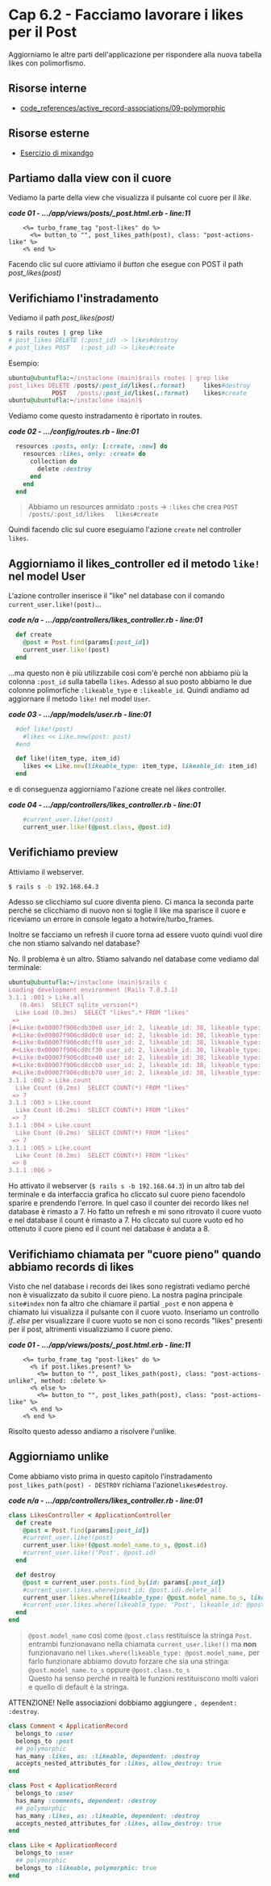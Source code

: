 # <a name="top"></a> Cap 6.2 - Facciamo lavorare i likes per il Post

Aggiorniamo le altre parti dell'applicazione per rispondere alla nuova tabella likes con polimorfismo.


## Risorse interne

- [code_references/active_record-associations/09-polymorphic]()



## Risorse esterne

- [Esercizio di mixandgo](https://school.mixandgo.com/targets/262)



## Partiamo dalla view con il cuore

Vediamo la parte della view che visualizza il pulsante col cuore per il *like*.

***code 01 - .../app/views/posts/_post.html.erb - line:11***

```html+erb
    <%= turbo_frame_tag "post-likes" do %>
      <%= button_to "", post_likes_path(post), class: "post-actions-like" %>
    <% end %>
```

Facendo clic sul cuore attiviamo il *button* che esegue con POST il path *post_likes(post)*


## Verifichiamo l'instradamento

Vediamo il path *post_likes(post)*

```ruby
$ rails routes | grep like
# post_likes DELETE (:post_id) -> likes#destroy
# post_likes POST   (:post_id) -> likes#create
```

Esempio:

```ruby
ubuntu@ubuntufla:~/instaclone (main)$rails routes | grep like
post_likes DELETE /posts/:post_id/likes(.:format)     likes#destroy
            POST   /posts/:post_id/likes(.:format)    likes#create
ubuntu@ubuntufla:~/instaclone (main)$
```

Vediamo come questo instradamento è riportato in routes.

***code 02 - .../config/routes.rb - line:01***

```ruby
  resources :posts, only: [:create, :new] do
    resources :likes, only: :create do
      collection do
        delete :destroy
      end
    end
  end
```

> Abbiamo un resources annidato `:posts` -> `:likes` che crea `POST   /posts/:post_id/likes   likes#create`

Quindi facendo clic sul cuore eseguiamo l'azione `create` nel controller `likes`.



## Aggiorniamo il likes_controller ed il metodo `like!` nel model User

L'azione controller inserisce il "like" nel database con il comando `current_user.like!(post)`...

***code n/a - .../app/controllers/likes_controller.rb - line:01***

```ruby
  def create
    @post = Post.find(params[:post_id])
    current_user.like!(post)
  end
```

...ma questo non è più utilizzabile così com'è perché non abbiamo più la colonna `:post_id` sulla tabella `likes`. Adesso al suo posto abbiamo le due colonne polimorfiche `:likeable_type` e `:likeable_id`. Quindi andiamo ad aggiornare il metodo `like!` nel model `User`.

***code 03 - .../app/models/user.rb - line:01***

```ruby
  #def like!(post)
    #likes << Like.new(post: post)
  #end

  def like!(item_type, item_id)
    likes << Like.new(likeable_type: item_type, likeable_id: item_id)
  end
```

e di conseguenza aggiorniamo l'azione create nel *likes* controller.

***code 04 - .../app/controllers/likes_controller.rb - line:01***

```ruby
    #current_user.like!(post)
    current_user.like!(@post.class, @post.id)
```



## Verifichiamo preview

Attiviamo il webserver.

```bash
$ rails s -b 192.168.64.3
```

Adesso se clicchiamo sul cuore diventa pieno.
Ci manca la seconda parte perché se clicchiamo di nuovo non si toglie il like ma sparisce il cuore e riceviamo un errore in console legato a hotwire/turbo_frames.

Inoltre se facciamo un refresh il cuore torna ad essere vuoto quindi vuol dire che non stiamo salvando nel database?

No. Il problema è un altro. Stiamo salvando nel database come vediamo dal terminale:

```ruby
ubuntu@ubuntufla:~/instaclone (main)$rails c
Loading development environment (Rails 7.0.3.1)
3.1.1 :001 > Like.all
   (0.4ms)  SELECT sqlite_version(*)
  Like Load (0.3ms)  SELECT "likes".* FROM "likes"          
 =>                                                         
[#<Like:0x00007f906cdb30e0 user_id: 2, likeable_id: 38, likeable_type: "Post">,
 #<Like:0x00007f906cd8d0c0 user_id: 2, likeable_id: 38, likeable_type: "Post">,
 #<Like:0x00007f906cd8cff8 user_id: 2, likeable_id: 38, likeable_type: "Post">,
 #<Like:0x00007f906cd8cf30 user_id: 2, likeable_id: 38, likeable_type: "Post">,
 #<Like:0x00007f906cd8ce40 user_id: 2, likeable_id: 38, likeable_type: "Post">,
 #<Like:0x00007f906cd8ccb0 user_id: 2, likeable_id: 38, likeable_type: "Post">,
 #<Like:0x00007f906cd8cb70 user_id: 2, likeable_id: 38, likeable_type: "Post">] 
3.1.1 :002 > Like.count
  Like Count (0.2ms)  SELECT COUNT(*) FROM "likes"
 => 7                                                       
3.1.1 :003 > Like.count
  Like Count (0.2ms)  SELECT COUNT(*) FROM "likes"
 => 7                                                       
3.1.1 :004 > Like.count
  Like Count (0.2ms)  SELECT COUNT(*) FROM "likes"
 => 7                                                       
3.1.1 :005 > Like.count
  Like Count (0.2ms)  SELECT COUNT(*) FROM "likes"
 => 8                                                       
3.1.1 :006 > 
```

Ho attivato il webserver (`$ rails s -b 192.168.64.3`) in un altro tab del terminale e da interfaccia grafica ho cliccato sul cuore pieno facendolo sparire e prendendo l'errore. In quel caso il counter dei recordo likes nel database è rimasto a 7. Ho fatto un refresh e mi sono ritrovato il cuore vuoto e nel database il count è rimasto a 7. Ho cliccato sul cuore vuoto ed ho ottenuto il cuore pieno ed il count nel database è andata a 8.



## Verifichiamo chiamata per "cuore pieno" quando abbiamo records di likes

Visto che nel database i records dei likes sono registrati vediamo perché non è visualizzato da subito il cuore pieno. La nostra pagina principale `site#index` non fa altro che chiamare il partial `_post` e non appena è chiamato lui visualizza il pulsante con il cuore vuoto.
Inseriamo un controllo *if..else* per visualizzare il cuore vuoto se non ci sono records "likes" presenti per il post, altrimenti visualizziamo il cuore pieno.

***code 01 - .../app/views/posts/_post.html.erb - line:11***

```html+erb
    <%= turbo_frame_tag "post-likes" do %>
      <% if post.likes.present? %>
        <%= button_to "", post_likes_path(post), class: "post-actions-unlike", method: :delete %>
      <% else %>
        <%= button_to "", post_likes_path(post), class: "post-actions-like" %>
      <% end %>
    <% end %>
```

Risolto questo adesso andiamo a risolvere l'unlike.



## Aggiorniamo unlike

Come abbiamo visto prima in questo capitolo l'instradamento `post_likes_path(post) - DESTROY` richiama l'azione`likes#destroy`.

***code n/a - .../app/controllers/likes_controller.rb - line:01***

```ruby
class LikesController < ApplicationController
  def create
    @post = Post.find(params[:post_id])
    #current_user.like!(post)
    current_user.like!(@post.model_name.to_s, @post.id)
    #current_user.like!('Post', @post.id)
  end

  def destroy
    @post = current_user.posts.find_by(id: params[:post_id])
    #current_user.likes.where(post_id: @post.id).delete_all
    current_user.likes.where(likeable_type: @post.model_name.to_s, likeable_id: @post.id).delete_all
    #current_user.likes.where(likeable_type: 'Post', likeable_id: @post.id).delete_all
  end
end
```

> `@post.model_name` così come `@post.class` restituisce la stringa `Post`.
> entrambi funzionavano nella chiamata `current_user.like!()` ma **non** funzionavano nel `likes.where(likeable_type: @post.model_name,` per farlo funzionare abbiamo dovuto forzare che sia una stringa: <br/>
> `@post.model_name.to_s` oppure `@post.class.to_s` <br/>
> Questo ha senso perché in realtà le funzioni restituiscono molti valori e quello di default è la stringa.


ATTENZIONE!
Nelle associazioni dobbiamo aggiungere `, dependent: :destroy`.


```ruby
class Comment < ApplicationRecord
  belongs_to :user
  belongs_to :post
  ## polymorphic
  has_many :likes, as: :likeable, dependent: :destroy
  accepts_nested_attributes_for :likes, allow_destroy: true
end
```

```ruby
class Post < ApplicationRecord
  belongs_to :user
  has_many :comments, dependent: :destroy
  ## polymorphic
  has_many :likes, as: :likeable, dependent: :destroy
  accepts_nested_attributes_for :likes, allow_destroy: true
end
```

```ruby
class Like < ApplicationRecord
  belongs_to :user
  ## polymorphic
  belongs_to :likeable, polymorphic: true
end
```


